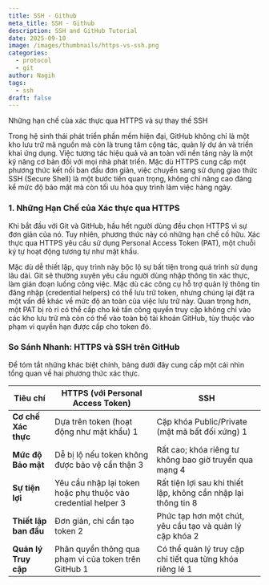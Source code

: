 ```yaml
---
title: SSH - Github
meta_title: SSH - Github
description: SSH and GitHub Tutorial
date: 2025-09-10
image: /images/thumbnails/https-vs-ssh.png
categories:
  - protocol
  - git
author: Nagih
tags:
  - ssh
draft: false
---
```

Những hạn chế của xác thực qua HTTPS và sự thay thế SSH
<!--more-->
Trong hệ sinh thái phát triển phần mềm hiện đại, GitHub không chỉ là một kho lưu trữ mã nguồn mà còn là trung tâm cộng tác, quản lý dự án và triển khai ứng dụng. Việc tương tác hiệu quả và an toàn với nền tảng này là một kỹ năng cơ bản đối với mọi nhà phát triển. Mặc dù HTTPS cung cấp một phương thức kết nối ban đầu đơn giản, việc chuyển sang sử dụng giao thức SSH (Secure Shell) là một bước tiến quan trọng, không chỉ nâng cao đáng kể mức độ bảo mật mà còn tối ưu hóa quy trình làm việc hàng ngày.

### 1. Những Hạn Chế của Xác thực qua HTTPS

Khi bắt đầu với Git và GitHub, hầu hết người dùng đều chọn HTTPS vì sự đơn giản của nó. Tuy nhiên, phương thức này có những hạn chế cố hữu. Xác thực qua HTTPS yêu cầu sử dụng Personal Access Token (PAT), một chuỗi ký tự hoạt động tương tự như mật khẩu.

Mặc dù dễ thiết lập, quy trình này bộc lộ sự bất tiện trong quá trình sử dụng lâu dài. Git sẽ thường xuyên yêu cầu người dùng nhập thông tin xác thực, làm gián đoạn luồng công việc. Mặc dù các công cụ hỗ trợ quản lý thông tin đăng nhập (credential helpers) có thể lưu trữ token, nhưng chúng lại đặt ra một vấn đề khác về mức độ an toàn của việc lưu trữ này. Quan trọng hơn, một PAT bị rò rỉ có thể cấp cho kẻ tấn công quyền truy cập không chỉ vào các kho lưu trữ mà còn có thể vào toàn bộ tài khoản GitHub, tùy thuộc vào phạm vi quyền hạn được cấp cho token đó.

### So Sánh Nhanh: HTTPS và SSH trên GitHub

Để tóm tắt những khác biệt chính, bảng dưới đây cung cấp một cái nhìn tổng quan về hai phương thức xác thực.

| Tiêu chí              | HTTPS (với Personal Access Token)                             | SSH                                                            |
| --------------------- | ------------------------------------------------------------- | -------------------------------------------------------------- |
| **Cơ chế Xác thực**   | Dựa trên token (hoạt động như mật khẩu) 1                     | Cặp khóa Public/Private (mật mã bất đối xứng) 1                |
| **Mức độ Bảo mật**    | Dễ bị lộ nếu token không được bảo vệ cẩn thận 3               | Rất cao; khóa riêng tư không bao giờ truyền qua mạng 4         |
| **Sự tiện lợi**       | Yêu cầu nhập lại token hoặc phụ thuộc vào credential helper 3 | Rất tiện lợi sau khi thiết lập, không cần nhập lại thông tin 8 |
| **Thiết lập ban đầu** | Đơn giản, chỉ cần tạo token 2                                 | Phức tạp hơn một chút, yêu cầu tạo và quản lý cặp khóa 2       |
| **Quản lý Truy cập**  | Phân quyền thông qua phạm vi của token trên GitHub 1          | Có thể quản lý truy cập chi tiết qua từng khóa riêng lẻ 1      |

